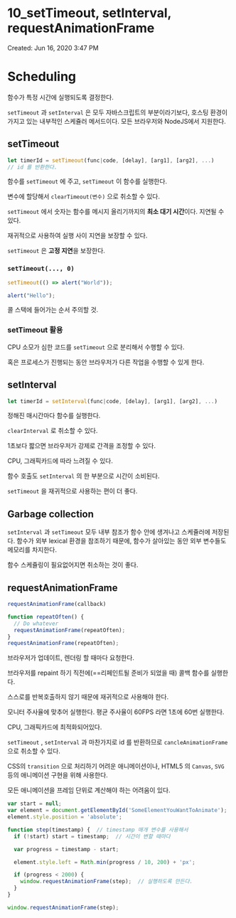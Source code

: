 # 10_setTimeout, setInterval, requestAnimationFrame

Created: Jun 16, 2020 3:47 PM

# Scheduling

함수가 특정 시간에 실행되도록 결정한다.

`setTimeout` 과 `setInterval` 은 모두 자바스크립트의 부분이라기보다, 호스팅 환경이 가지고 있는 내부적인 스케쥴러 메서드이다. 모든 브라우저와 NodeJS에서 지원한다.

## setTimeout

```javascript
let timerId = setTimeout(func|code, [delay], [arg1], [arg2], ...)
// id 를 반환한다.
```

함수를 `setTimeout` 에 주고, `setTimeout` 이 함수를 실행한다.

변수에 할당해서 `clearTimeout(변수)` 으로 취소할 수 있다.

`setTimeout` 에서 숫자는 함수를 메시지 올리기까지의 **최소 대기 시간**이다. 지연될 수 있다.

재귀적으로 사용하여 실행 사이 지연을 보장할 수 있다.

`setTimeout` 은 **고정 지연**을 보장한다.

### `setTimeout(..., 0)`

```javascript
setTimeout(() => alert("World"));

alert("Hello");
```

콜 스택에 들어가는 순서 주의할 것.

### setTimeout 활용

CPU 소모가 심한 코드를 `setTimeout` 으로 분리해서 수행할 수 있다.

혹은 프로세스가 진행되는 동안 브라우저가 다른 작업을 수행할 수 있게 한다.

## setInterval

```javascript
let timerId = setInterval(func|code, [delay], [arg1], [arg2], ...)
```

정해진 매시간마다 함수를 실행한다.

`clearInterval` 로 취소할 수 있다.

1초보다 짧으면 브라우저가 강제로 간격을 조정할 수 있다.

CPU, 그래픽카드에 따라 느려질 수 있다.

함수 호출도 `setInterval` 의 한 부분으로 시간이 소비된다.

`setTimeout` 을 재귀적으로 사용하는 편이 더 좋다.

## Garbage collection

`setInterval` 과 `setTimeout` 모두 내부 참조가 함수 안에 생겨나고 스케쥴러에 저장된다. 함수가 외부 lexical 환경을 참조하기 때문에, 함수가 살아있는 동안 외부 변수들도 메모리를 차지한다.

함수 스케쥴링이 필요없어지면 취소하는 것이 좋다.

## requestAnimationFrame

```javascript
requestAnimationFrame(callback)
```

```javascript
function repeatOften() {
  // Do whatever
  requestAnimationFrame(repeatOften);
}
requestAnimationFrame(repeatOften);
```

브라우저가 업데이트, 렌더링 할 때마다 요청한다.

브라우저를 repaint 하기 직전에(==리페인트될 준비가 되었을 때) 콜백 함수를 실행한다.

스스로를 반복호출하지 않기 때문에 재귀적으로 사용해야 한다.

모니터 주사율에 맞추어 실행한다. 평균 주사율이 60FPS 라면 1초에 60번 실행한다. 

CPU, 그래픽카드에 최적화되어있다.

`setTimeout` , `setInterval` 과 마찬가지로 id 를 반환하므로 `cancleAnimationFrame` 으로 취소할 수 있다.

CSS의 `transition` 으로 처리하기 어려운 애니메이션이나, HTML5 의 `Canvas`, `SVG` 등의 애니메이션 구현을 위해 사용한다.

모든 애니메이션을 프레임 단위로 계산해야 하는 어려움이 있다.

```javascript
var start = null;
var element = document.getElementById('SomeElementYouWantToAnimate');
element.style.position = 'absolute';

function step(timestamp) {  // timestamp 매개 변수를 사용해서
  if (!start) start = timestamp;  // 시간이 변할 때마다

  var progress = timestamp - start;

  element.style.left = Math.min(progress / 10, 200) + 'px';

  if (progress < 2000) {
    window.requestAnimationFrame(step);  // 실행하도록 만든다.
  }
}

window.requestAnimationFrame(step);
```